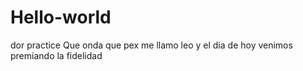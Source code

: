 # Hello-world
dor practice
Que onda que pex me llamo leo y el dia de hoy venimos premiando la fidelidad
